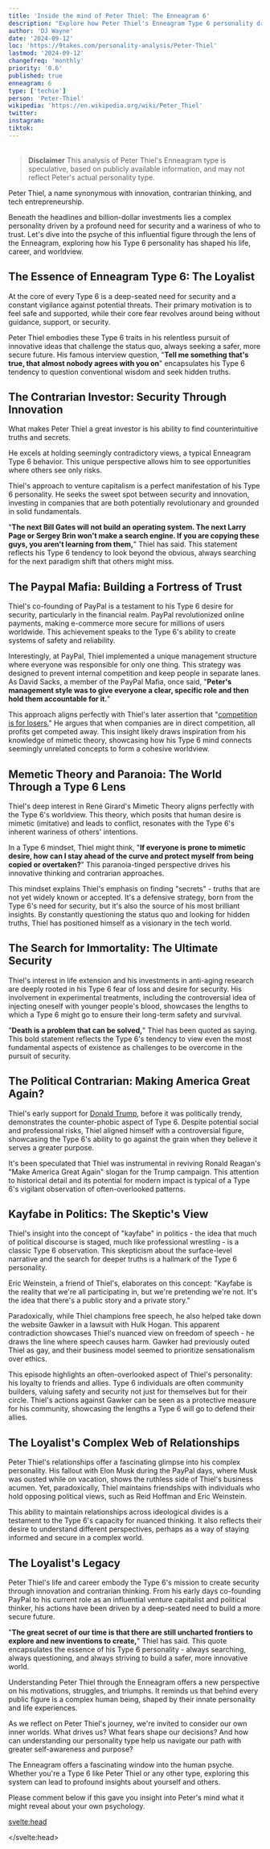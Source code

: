 ```yaml
---
title: 'Inside the mind of Peter Thiel: The Enneagram 6'
description: "Explore how Peter Thiel's Enneagram Type 6 personality drives his contrarian approach to tech, politics, and innovation in Silicon Valley and beyond."
author: 'DJ Wayne'
date: '2024-09-12'
loc: 'https://9takes.com/personality-analysis/Peter-Thiel'
lastmod: '2024-09-12'
changefreq: 'monthly'
priority: '0.6'
published: true
enneagram: 6
type: ['techie']
person: 'Peter-Thiel'
wikipedia: 'https://en.wikipedia.org/wiki/Peter_Thiel'
twitter:
instagram:
tiktok:
---
```


<script>
	import  PopCard  from "$lib/components/atoms/PopCard.svelte";
import BlogPurpose from '$lib/components/blog/BlogPurpose.svelte'
</script>
<div
	style="display: flex;
    justify-content: center;
    margin: 1rem 0;
	"
>
	<PopCard
		image={`/types/6s/${'Peter-Thiel'}.webp`}
		showIcon={false}
		enneagramType=""
		displayText="Peter Thiel"
		subtext=""
	/>
</div>

<!-- Sacks talking about peter not being a product guy https://youtu.be/TYA_vdHSD8w?si=uSJrtrrXTBIHk0E5&t=1757 -->

<!--
	upbringing/ childhood

 -->

> **Disclaimer** This analysis of Peter Thiel's Enneagram type is speculative, based on publicly available information, and may not reflect Peter's actual personality type.

 <p class="firstLetter">Peter Thiel, a name synonymous with innovation, contrarian thinking, and tech entrepreneurship.</p>

Beneath the headlines and billion-dollar investments lies a complex personality driven by a profound need for security and a wariness of who to trust. Let's dive into the psyche of this influential figure through the lens of the Enneagram, exploring how his Type 6 personality has shaped his life, career, and worldview.

## The Essence of Enneagram Type 6: The Loyalist

At the core of every Type 6 is a deep-seated need for security and a constant vigilance against potential threats. Their primary motivation is to feel safe and supported, while their core fear revolves around being without guidance, support, or security.

Peter Thiel embodies these Type 6 traits in his relentless pursuit of innovative ideas that challenge the status quo, always seeking a safer, more secure future. His famous interview question, "**Tell me something that's true, that almost nobody agrees with you on**" encapsulates his Type 6 tendency to question conventional wisdom and seek hidden truths.

## The Contrarian Investor: Security Through Innovation

What makes Peter Thiel a great investor is his ability to find counterintuitive truths and secrets.

He excels at holding seemingly contradictory views, a typical Enneagram Type 6 behavior. This unique perspective allows him to see opportunities where others see only risks.

Thiel's approach to venture capitalism is a perfect manifestation of his Type 6 personality. He seeks the sweet spot between security and innovation, investing in companies that are both potentially revolutionary and grounded in solid fundamentals.

"**The next Bill Gates will not build an operating system. The next Larry Page or Sergey Brin won't make a search engine. If you are copying these guys, you aren't learning from them,**" Thiel has said. This statement reflects his Type 6 tendency to look beyond the obvious, always searching for the next paradigm shift that others might miss.

## The Paypal Mafia: Building a Fortress of Trust

Thiel's co-founding of PayPal is a testament to his Type 6 desire for security, particularly in the financial realm. PayPal revolutionized online payments, making e-commerce more secure for millions of users worldwide. This achievement speaks to the Type 6's ability to create systems of safety and reliability.

Interestingly, at PayPal, Thiel implemented a unique management structure where everyone was responsible for only one thing. This strategy was designed to prevent internal competition and keep people in separate lanes. As David Sacks, a member of the PayPal Mafia, once said, "**Peter's management style was to give everyone a clear, specific role and then hold them accountable for it.**"

This approach aligns perfectly with Thiel's later assertion that "<a class="external-link" target="_blank" href="https://startupclass.samaltman.com/courses/lec05/" >competition is for losers.</a>" He argues that when companies are in direct competition, all profits get competed away. This insight likely draws inspiration from his knowledge of mimetic theory, showcasing how his Type 6 mind connects seemingly unrelated concepts to form a cohesive worldview.

## Memetic Theory and Paranoia: The World Through a Type 6 Lens

Thiel's deep interest in René Girard's Mimetic Theory aligns perfectly with the Type 6's worldview. This theory, which posits that human desire is mimetic (imitative) and leads to conflict, resonates with the Type 6's inherent wariness of others' intentions.

In a Type 6 mindset, Thiel might think, "**If everyone is prone to mimetic desire, how can I stay ahead of the curve and protect myself from being copied or overtaken?**" This paranoia-tinged perspective drives his innovative thinking and contrarian approaches.

This mindset explains Thiel's emphasis on finding "secrets" - truths that are not yet widely known or accepted. It's a defensive strategy, born from the Type 6's need for security, but it's also the source of his most brilliant insights. By constantly questioning the status quo and looking for hidden truths, Thiel has positioned himself as a visionary in the tech world.

## The Search for Immortality: The Ultimate Security

Thiel's interest in life extension and his investments in anti-aging research are deeply rooted in his Type 6 fear of loss and desire for security. His involvement in experimental treatments, including the controversial idea of injecting oneself with younger people's blood, showcases the lengths to which a Type 6 might go to ensure their long-term safety and survival.

"**Death is a problem that can be solved,**" Thiel has been quoted as saying. This bold statement reflects the Type 6's tendency to view even the most fundamental aspects of existence as challenges to be overcome in the pursuit of security.

## The Political Contrarian: Making America Great Again?

Thiel's early support for [Donald Trump](/personality-analysis/Donald-Trump), before it was politically trendy, demonstrates the counter-phobic aspect of Type 6. Despite potential social and professional risks, Thiel aligned himself with a controversial figure, showcasing the Type 6's ability to go against the grain when they believe it serves a greater purpose.

It's been speculated that Thiel was instrumental in reviving Ronald Reagan's "Make America Great Again" slogan for the Trump campaign. This attention to historical detail and its potential for modern impact is typical of a Type 6's vigilant observation of often-overlooked patterns.

## Kayfabe in Politics: The Skeptic's View

Thiel's insight into the concept of "kayfabe" in politics - the idea that much of political discourse is staged, much like professional wrestling - is a classic Type 6 observation. This skepticism about the surface-level narrative and the search for deeper truths is a hallmark of the Type 6 personality.

Eric Weinstein, a friend of Thiel's, elaborates on this concept: "Kayfabe is the reality that we're all participating in, but we're pretending we're not. It's the idea that there's a public story and a private story."

Paradoxically, while Thiel champions free speech, he also helped take down the website Gawker in a lawsuit with Hulk Hogan. This apparent contradiction showcases Thiel's nuanced view on freedom of speech - he draws the line where speech causes harm. Gawker had previously outed Thiel as gay, and their business model seemed to prioritize sensationalism over ethics.

This episode highlights an often-overlooked aspect of Thiel's personality: his loyalty to friends and allies. Type 6 individuals are often community builders, valuing safety and security not just for themselves but for their circle. Thiel's actions against Gawker can be seen as a protective measure for his community, showcasing the lengths a Type 6 will go to defend their allies.

## The Loyalist's Complex Web of Relationships

Peter Thiel's relationships offer a fascinating glimpse into his complex personality. His fallout with Elon Musk during the PayPal days, where Musk was ousted while on vacation, shows the ruthless side of Thiel's business acumen. Yet, paradoxically, Thiel maintains friendships with individuals who hold opposing political views, such as Reid Hoffman and Eric Weinstein.

This ability to maintain relationships across ideological divides is a testament to the Type 6's capacity for nuanced thinking. It also reflects their desire to understand different perspectives, perhaps as a way of staying informed and secure in a complex world.

## The Loyalist's Legacy

Peter Thiel's life and career embody the Type 6's mission to create security through innovation and contrarian thinking. From his early days co-founding PayPal to his current role as an influential venture capitalist and political thinker, his actions have been driven by a deep-seated need to build a more secure future.

"**The great secret of our time is that there are still uncharted frontiers to explore and new inventions to create,**" Thiel has said. This quote encapsulates the essence of his Type 6 personality - always searching, always questioning, and always striving to build a safer, more innovative world.

Understanding Peter Thiel through the Enneagram offers a new perspective on his motivations, struggles, and triumphs. It reminds us that behind every public figure is a complex human being, shaped by their innate personality and life experiences.

As we reflect on Peter Thiel's journey, we're invited to consider our own inner worlds. What drives us? What fears shape our decisions? And how can understanding our personality type help us navigate our path with greater self-awareness and purpose?

The Enneagram offers a fascinating window into the human psyche. Whether you're a Type 6 like Peter Thiel or any other type, exploring this system can lead to profound insights about yourself and others.

Please comment below if this gave you insight into Peter's mind what it might reveal about your own psychology.

<svelte:head>

<script type="application/ld+json">
{
  "@context": "http://schema.org",
  "@graph": [
    {
      "@type": "Article",
      "articleBody": "This article explores Peter Thiel's personality through the lens of Enneagram Type 6. Known for his contrarian thinking and innovative investments, Thiel embodies many characteristics of Type 6 personalities. The article discusses various aspects of Thiel's life, career, and worldview that demonstrate his Type 6 characteristics, including his search for security through innovation, his interest in mimetic theory, and his complex web of relationships in Silicon Valley.",
      "creator": {
        "@type": "Person",
        "name": "DJ Wayne",
        "sameAs": [
          "https://www.instagram.com/djwayne3/",
          "https://www.youtube.com/@djwayne3",
          "https://www.linkedin.com/in/davidtwayne/",
          "https://twitter.com/djwayne3"
        ]
      },
      "author": {
        "@type": "Person",
        "name": "DJ Wayne",
        "sameAs": [
          "https://www.instagram.com/djwayne3/",
          "https://www.youtube.com/@djwayne3",
          "https://www.linkedin.com/in/davidtwayne/",
          "https://twitter.com/djwayne3"
        ]
      },
      "dateModified": {
        "@type": "Date",
        "@value": "2024-09-12"
      },
      "datePublished": {
        "@type": "Date",
        "@value": "2024-09-12"
      },
      "description": "Explore how Peter Thiel's Enneagram Type 6 personality drives his contrarian approach to tech, politics, and innovation in Silicon Valley and beyond.",
      "headline": "Peter Thiel: The Enneagram 6 Shaping Silicon Valley",
      "image": {
        "@type": "ImageObject",
        "height": 900,
        "url": "https://9takes.com/types/6s/Peter-Thiel.webp",
        "width": 900
      },
      "mainEntityOfPage": {
        "@id": "https://9takes.com/personality-analysis/Peter-Thiel",
        "@type": "WebPage"
      },
      "mentions": {
        "@type": "Person",
        "name": "Peter Thiel",
        "sameAs": [
          "https://en.wikipedia.org/wiki/Peter_Thiel",
          "https://twitter.com/peterthiel"
        ]
      },
      "publisher": {
        "@type": "Organization",
        "sameAs": [
          "https://www.instagram.com/9takesdotcom/",
          "https://twitter.com/9takesdotcom"
        ],
        "logo": {
          "@type": "ImageObject",
          "url": "https://9takes.com/brand/aero.png"
        },
        "name": "9takes"
      }
    },
    {
      "@type": "FAQPage",
      "mainEntity": [
        {
          "@type": "Question",
          "name": "Why is Peter Thiel considered an Enneagram Type 6?",
          "acceptedAnswer": {
            "@type": "Answer",
            "text": "Peter Thiel is seen as an Enneagram Type 6 due to his constant search for security, his contrarian thinking, and his ability to hold seemingly contradictory views. His innovative approach to investing and his interest in creating secure systems like PayPal align with the core characteristics of Type 6s."
          }
        },
        {
          "@type": "Question",
          "name": "How does Peter Thiel's Enneagram type influence his investment strategy?",
          "acceptedAnswer": {
            "@type": "Answer",
            "text": "As an Enneagram Type 6, Thiel's investment strategy is characterized by seeking counterintuitive truths and 'secrets'. He looks for innovative ideas that challenge the status quo while still providing a sense of security, reflecting the Type 6's desire for both safety and innovation."
          }
        },
        {
          "@type": "Question",
          "name": "What are some key traits of Peter Thiel that align with Enneagram Type 6?",
          "acceptedAnswer": {
            "@type": "Answer",
            "text": "Key traits of Peter Thiel aligning with Enneagram Type 6 include his contrarian thinking, his interest in mimetic theory, his focus on building secure systems, his complex web of relationships, and his ability to hold seemingly contradictory views."
          }
        },
        {
          "@type": "Question",
          "name": "How does Peter Thiel's interest in mimetic theory relate to his Enneagram type?",
          "acceptedAnswer": {
            "@type": "Answer",
            "text": "Thiel's interest in mimetic theory aligns with the Type 6's inherent wariness of others' intentions. It reflects his tendency to question conventional wisdom and seek hidden truths, which is characteristic of Type 6 personalities."
          }
        },
        {
          "@type": "Question",
          "name": "What is Peter Thiel's personality type?",
          "acceptedAnswer": {
            "@type": "Answer",
            "text": "Peter Thiel's personality is often described as an Enneagram Type 6, characterized by his search for security, contrarian thinking, and innovative approaches to business and technology. This type aligns with his investment strategy and worldview in Silicon Valley."
          }
        }
      ]
    }
  ]
}
</script>

</svelte:head>

<style lang="scss"></style>
